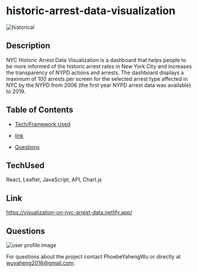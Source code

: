 # historic-arrest-data-visualization

![historical](https://user-images.githubusercontent.com/52837649/95668469-5bc02c00-0b42-11eb-8298-74def573545b.gif)

## Description
NYC Historic Arrest Data Visualization is a dashboard that helps people to be more informed of the historic arrest rates in New York City and increases the transparency of NYPD actions and arrests. The dashboard displays a maximum of 100 arrests per screen for the selected arrest type affected in NYC by the NYPD from 2006 (the first year NYPD arrest data was available) to 2019.

## Table of Contents

* [Tech/Framework Used](#TechUsed)

* [link](#Link)

* [Questions](#Questions)

## TechUsed
React, Leaflet, JavaScript, API, Chart.js

## Link
https://visualization-on-nyc-arrest-data.netlify.app/

## Questions
![user profile image](https://avatars0.githubusercontent.com/u/52837649?v=4)

For questions about the project contact PhoebeYahengWu or directly at wuyaheng2016@gmail.com.

